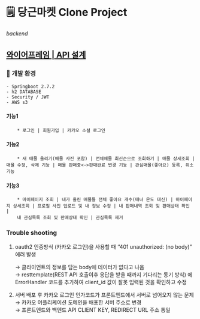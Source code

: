 # 🗒 당근마켓 Clone Project 
###### backend

## [와이어프레임 | API 설계](https://www.notion.so/acho/4-S-A-bb46343e3e5e4f3f944e419e3ebc2705)

### 🔎 개발 환경
    - Springboot 2.7.2
    - h2 DATABASE
    - Security / JWT
    - AWS s3
    
    
#### 기능1
        * 로그인 | 회원가입 | 카카오 소셜 로그인
#### 기능2
        * 새 매물 올리기(매물 사진 포함) | 전체매물 최신순으로 조회하기 | 매물 상세조회 | 매물 수정, 삭제 기능 | 매물 판매중<->판매완료 변경 기능 | 관심매물(좋아요) 등록, 취소 기능
#### 기능3
        * 마이페이지 조회 | 내가 올린 매물들 전체 좋아요 개수(매너 온도 대신) | 마이페이지 상세조회 | 프로필 사진 업로드 및 내 정보 수정 | 내 판매내역 조회 및 판매상태 확인 | 
        내 관심목록 조회 및 판매상태 확인 | 관심목록 제거
   
   
### Trouble shooting
1. oauth2 인증방식 (카카오 로그인)을 사용할 때 ‘’401 unauthorized: (no body)” 에러 발생
    
    → 클라이언트의 정보를 담는 body에 데이터가 없다고 나옴  
    → resttemplate(REST API 호출이후 응답을 받을 때까지 기다리는 동기 방식) 에 ErrorHandler 코드를 추가하여 client_id 값이 잘못 입력된 것을 확인하고 수정

2. 서버 배포 후 카카오 로그인 인가코드가  프론트엔드에서 서버로 넘어오지 않는 문제  
    → 카카오 어플리케이션 도메인을 배포한 서버 주소로 변경  
    → 프론트엔드와 백엔드 API CLIENT KEY, REDIRECT URL 주소 통일
